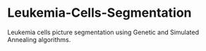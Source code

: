 # Leukemia-Cells-Segmentation
Leukemia cells picture segmentation using Genetic and Simulated Annealing algorithms.
